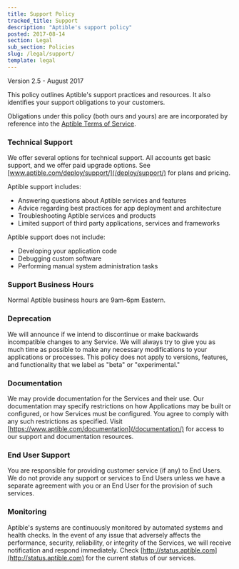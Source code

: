 ```yaml
---
title: Support Policy
tracked_title: Support
description: "Aptible's support policy"
posted: 2017-08-14
section: Legal
sub_section: Policies
slug: /legal/support/
template: legal
---
```

<!-- Reference Links -->
[Aptible Terms of Service]:/legal/terms-of-service

Version 2.5 - August 2017

This policy outlines Aptible's support practices and resources. It also identifies your support obligations to your customers. 

Obligations under this policy (both ours and yours) are are incorporated by reference into the [Aptible Terms of Service].

### Technical Support
We offer several options for technical support. All accounts get basic support, and we offer paid upgrade options. See [www.aptible.com/deploy/support/](/deploy/support/) for plans and pricing.

Aptible support includes:

- Answering questions about Aptible services and features
- Advice regarding best practices for app deployment and architecture
- Troubleshooting Aptible services and products
- Limited support of third party applications, services and frameworks

Aptible support does not include:

- Developing your application code
- Debugging custom software
- Performing manual system administration tasks

### Support Business Hours
Normal Aptible business hours are 9am-6pm Eastern.

### Deprecation
We will announce if we intend to discontinue or make backwards incompatible changes to any Service. We will always try to give you as much time as possible to make any necessary modifications to your applications or processes. This policy does not apply to versions, features, and functionality that we label as "beta" or "experimental."

### Documentation
We may provide documentation for the Services and their use. Our documentation may specify restrictions on how Applications may be built or configured, or how Services must be configured. You agree to comply with any such restrictions as specified. Visit [https://www.aptible.com/documentation](/documentation/) for access to our support and documentation resources.

### End User Support
You are responsible for providing customer service (if any) to End Users. We do not provide any support or services to End Users unless we have a separate agreement with you or an End User for the provision of such services.

### Monitoring
Aptible's systems are continuously monitored by automated systems and health checks. In the event of any issue that adversely affects the performance, security, reliability, or integrity of the Services, we will receive notification and respond immediately. Check [http://status.aptible.com](http://status.aptible.com) for the current status of our services.
